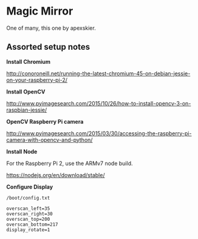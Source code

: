 # Magic Mirror

One of many, this one by apexskier.

## Assorted setup notes

**Install Chromium**

http://conoroneill.net/running-the-latest-chromium-45-on-debian-jessie-on-your-raspberry-pi-2/

**Install OpenCV**

http://www.pyimagesearch.com/2015/10/26/how-to-install-opencv-3-on-raspbian-jessie/

**OpenCV Raspberry Pi camera**

http://www.pyimagesearch.com/2015/03/30/accessing-the-raspberry-pi-camera-with-opencv-and-python/

**Install Node**

For the Raspberry Pi 2, use the ARMv7 node build.

https://nodejs.org/en/download/stable/

**Configure Display**

`/boot/config.txt`

```
overscan_left=35
overscan_right=30
overscan_top=200
overscan_bottom=217
display_rotate=1
```
